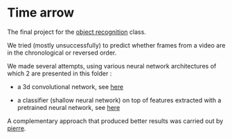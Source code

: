 Time arrow
==========

The final project for the [object recognition](http://www.math.ens-cachan.fr/version-francaise/formations/master-mva/contenus-/object-recognition-and-computer-vision-221990.kjsp?RH=1242430202531) class.

We tried (mostly unsuccessfully) to predict whether frames from a video are in the chronological or reversed order.

We made several attempts, using various neural network architectures of which 2 are presented in this folder :

- a 3d convolutional network, see [here](time-arrow-c3d-net)

- a classifier (shallow neural network) on top of features extracted with a pretrained neural network, see [here](time-arrow-features)

A complementary approach that produced better results was carried out by [pierre](https://github.com/pierrestock/time-arrow).



